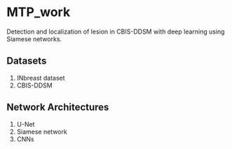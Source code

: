 # MTP_work
Detection and localization of lesion in CBIS-DDSM with deep learning using Siamese networks.
## Datasets
1. INbreast dataset
1. CBIS-DDSM
## Network Architectures
1. U-Net
1. Siamese network
1. CNNs
